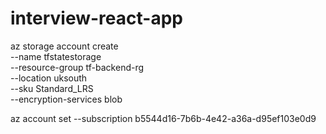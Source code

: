 # interview-react-app


az storage account create \
  --name tfstatestorage \
  --resource-group tf-backend-rg \
  --location uksouth \
  --sku Standard_LRS \
  --encryption-services blob


  az account set --subscription b5544d16-7b6b-4e42-a36a-d95ef103e0d9